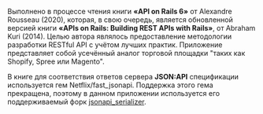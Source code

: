 
Выполнено в процессе чтения книги **«API on Rails 6»** от Alexandre Rousseau (2020), которая, в свою очередь, 
является обновленной версией книги **«APIs on Rails: Building REST APIs with Rails»**, от Abraham Kuri  (2014).
Целью автора являлось предоставление методологии разработки RESTful API c учётом лучших практик.
Приложение представляет собой усечённый аналог торговой площадки "таких как Shopify, Spree или Magento".

В книге для соответствия ответов сервера **JSON:API** спецификации  используется гем Netflix/fast_jsonapi. 
Поддержка этого гема прекращена, поэтому в данном приложении используется его поддерживаемый форк [jsonapi_serializer](https://github.com/jsonapi-serializer/jsonapi-serializer). 


